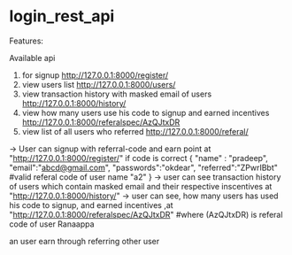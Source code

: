 # login_rest_api

Features:

Available api
1) for signup http://127.0.0.1:8000/register/
2) view users list http://127.0.0.1:8000/users/
3) view transaction history with masked email of users http://127.0.0.1:8000/history/
4) view how many users use his code to signup and earned incentives http://127.0.0.1:8000/referalspec/AzQJtxDR
5) view list of all users who referred http://127.0.0.1:8000/referal/

-> User can signup with referral-code and earn point at "http://127.0.0.1:8000/register/" if code is correct
{
    "name" : "pradeep",
    "email":"abcd@gmail.com",
    "passwords":"okdear",
    "referred":"ZPwrIBbt"    #valid referal code of user name "a2"
}
-> user can see transaction history of users which contain masked email and their respective inscentives at "http://127.0.0.1:8000/history/" 
-> user can see, how many users has used his code to signup, and earned incentives ,at "http://127.0.0.1:8000/referalspec/AzQJtxDR"  #where (AzQJtxDR) is referal code of user Ranaappa

an user earn through referring other user
